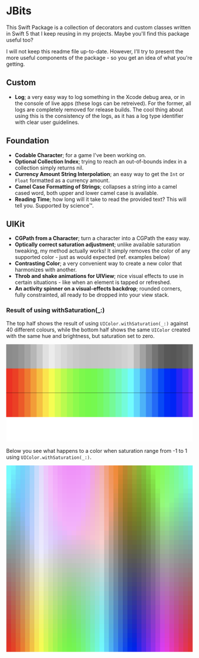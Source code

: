# JBits

This Swift Package is a collection of decorators and custom classes written in Swift 5 that I keep reusing in my projects. Maybe you'll find this package useful too?

I will not keep this readme file up-to-date. However, I'll try to present the more useful components of the package - so you get an idea of what you're getting.

## Custom

- **Log**; a very easy way to log something in the Xcode debug area, or in the console of live apps (these logs can be retreived). For the former, all logs are completely removed for release builds. The cool thing about using this is the consistency of the logs, as it has a log type identifier with clear user guidelines.

## Foundation

- **Codable Character**; for a game I've been working on.
- **Optional Collection Index**; trying to reach an out-of-bounds index in a collection simply returns nil.
- **Currency Amount String Interpolation**; an easy way to get the `Int` or `Float` formatted as a currency amount.
- **Camel Case Formatting of Strings**; collapses a string into a camel cased word, both upper and lower camel case is available.
- **Reading Time**; how long will it take to read the provided text? This will tell you. Supported by science™.

## UIKit

- **CGPath from a Character**; turn a character into a CGPath the easy way.
- **Optically correct saturation adjustment**; unlike available saturation tweaking, my method actually works! It simply removes the color of any supported color - just as would expected (ref. examples below)
- **Contrasting Color**; a very convenient way to create a new color that harmonizes with another.
- **Throb and shake animations for UIView**; nice visual effects to use in certain situations - like when an element is tapped or refreshed.
- **An activity spinner on a visual-effects backdrop**; rounded corners, fully constrainted, all ready to be dropped into your view stack.

### Result of using withSaturation(_:)

The top half shows the result of using ``UIColor.withSaturation(_:)`` against 40 different colours, while the bottom half shows the same ``UIColor`` created with the same hue and brightness, but saturation set to zero.  

![Optically Desaturated Colours](/Media/comparison.png)

Below you see what happens to a color when saturation range from -1 to 1 using ``UIColor.withSaturation(_:)``.  

![Optically Desaturated Colours](/Media/fullrange.png)
